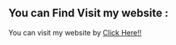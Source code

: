 ## You can Find Visit my website :
You can visit my website by <a href="https://abhi0706-source.github.io/">Click Here!!</a>
